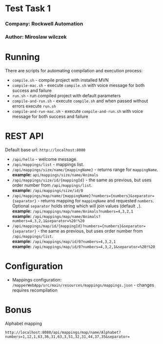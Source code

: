 # Test Task 1

### Company: Rockwell Automation

### Author: Miroslaw wilczek

# Running

There are scripts for automating compilation and execution process:

- `compile.sh` - compile project with installed MVN
- `compile-mac.sh` - execute `compile.sh` with voice message for both success and failure
- `run.sh` - run compiled project with default parameters
- `compile-and-run.sh` - execute `compile.sh` and when passed without errors execute `run.sh`
- `compile-and-run-mac.sh` - execute `compile-and-run.sh` with voice message for both success and failure

# REST API

Default base url: `http://localhost:8080`

- `/api/hello` - welcome message.
- `/api/mappings/list` - mappings list.
- `/api/mappings/size/name/{mappingName}` - returns range for `mappingName`. <br>
  **example:** `api/mappings/size/name/Animals`
- `/api/mappings/size/id/{mappingId}` - the same as previous, but uses order number from `/api/mappings/list`. <br>
  **example:** `/api/mappings/size/id/0`
- `/api/mappings/map/name/{mappingName}?numbers={numbers}&separator={separator}` - returns mapping for `mappingName` and requested `numbers`.
  Optional `separator` holds string which will join values (default `,`). <br>
  **example:** `/api/mappings/map/name/Animals?numbers=4,3,2,1` <br>
  **example:** `/api/mappings/map/name/Animals?numbers=4,3,2,1&separator=%20!%20`
- `/api/mappings/map/id/{mappingId}?numbers={numbers}&separator={separator}` - the same as previous, but uses order number from `/api/mappings/list`. <br>
  **example:** `/api/mappings/map/id/0?numbers=4,3,2,1` <br>
  **example:** `/api/mappings/map/id/0?numbers=4,3,2,1&separator=%20!%20`

# Configuration

- Mappings configuration: `/mapperWebApp/src/main/resources/mappings/mappings.json` - changes requires recompilation

# Bonus

Alphabet mapping

`http://localhost:8080/api/mappings/map/name/Alphabet?numbers=1,12,1,63,36,31,63,3,51,32,31,44,37,35&separator=`
